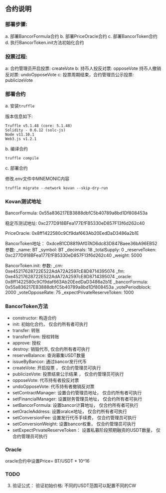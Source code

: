 ## 合约说明

### 部署步骤:

   a. 部署BancorFormula合约
   b. 部署PriceOracle合约
   c. 部署BancorToken合约
   d. 执行BancorToken.init方法初始化合约


### 投票过程:

   a: 合约管理员开启投票: createVote
   b: 持币人投反对票:   opposeVote
      持币人撤销反对票:  undoOpposeVote
   c: 投票周期结束，合约管理员公示投票: publicizeVote


### 部署合约

a. 安装`truffle`

版本信息如下:

```
Truffle v5.1.48 (core: 5.1.48)
Solidity - 0.6.12 (solc-js)
Node v11.10.1
Web3.js v1.2.1
```

b. 编译合约

```
truffle compile
```

c. 部署合约

修改.env文件中MNEMONIC内容

```
truffle migrate --network kovan --skip-dry-run
```




### Kovan测试地址

BancorFormula: 0x55a836217EB3888dbfC5b40789a8bd1Df808453a

稳定币测试地址: 0xc277D918BFea177EfFB5330eD857F13f6d262c40

PriceOracle: 0x8ff1422580c9Cf9daf663Ab20EedDaD3486a2b1E

BancorToken地址： 0xdceB1CD8819Af07AD6dc83D847Baee36bA96EB52
    参数: _name: BT
         _symbol: BT
         _decimals: 18
         _totalSupply: 0
         _reserveToken: 0xc277D918BFea177EfFB5330eD857F13f6d262c40
         _weight: 5000


BancorToken.init:
    参数: _cm: 0xe45217628722E522AdA72A2597cE8D8714395074
         _fm: 0xe45217628722E522AdA72A2597cE8D8714395074
         _oracle: 0x8ff1422580c9Cf9daf663Ab20EedDaD3486a2b1E
         _bancorFormula: 0x55a836217EB3888dbfC5b40789a8bd1Df808453a
         _votePeriodblock: 2000
         _voteOpposeRate: 75
         _expectPrivateReserveToken: 1000


### BancorToken方法

* constructor: 构造合约
* init: 初始化合约， 仅合约所有者可执行
* transfer: 转账
* transferFrom: 授权转账
* approve: 授权
* destroy: 销毁代币, 仅合约所有者可执行
* reserveBalance: 查询募集USDT数量
* issueByBancor: 通过bancor发行代币
* createVote: 开启投票 ， 仅合约管理员可执行
* publicizeVote: 投票结束公示结果 ， 仅合约管理员可执行
* opposeVote: 代币持有者投反对票
* undoOpposeVote: 代币持有者撤销反对票
* setContractManager: 设置合约管理员地址， 仅合约所有者可执行
* setFinancialManager: 设置财务管理员地址， 仅合约所有者可执行
* setBancorFormula: 设置bancor计算地址， 仅合约所有者可执行
* setOracleAddress:  设置oralce地址， 仅合约所有者可执行
* setConversionFee: 设置发行代币手续费， 仅合约管理员可执行
* setConversionWeight: 设置bancor权重， 仅合约管理员可执行
* setExpectPrivateReserveToken： 设置私募阶段预期融资的USDT数量， 仅合约管理员可执行


### Oracle

oracle合约中设置Price= BT/USDT * 10^16


### TODO

3. 验证公式： 验证初始价格:
   不同的USDT范围可以配置不同的CW
